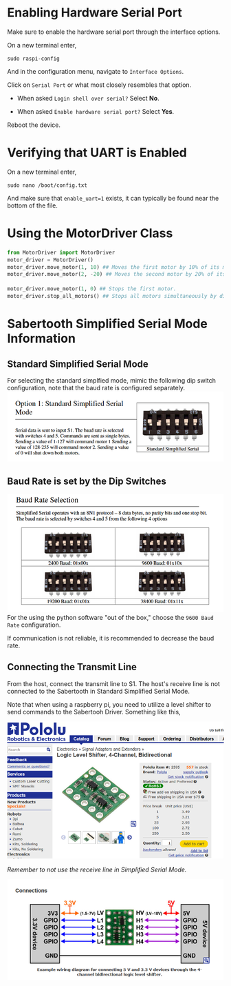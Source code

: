 # Enabling Hardware Serial Port
Make sure to enable the hardware serial port through the interface options.

On a new terminal enter,
```
sudo raspi-config
```

And in the configuration menu, navigate to ```Interface Options```.

Click on ```Serial Port``` or what most closely resembles that option.

* When asked ```Login shell over serial?``` Select <strong>No</strong>.

* When asked ```Enable hardware serial port?``` Select <strong>Yes</strong>.

Reboot the device.

# Verifying that UART is Enabled

On a new terminal enter,
```
sudo nano /boot/config.txt
```

And make sure that ```enable_uart=1``` exists, it can typically be found near the bottom of the file.

# Using the MotorDriver Class
```python
from MotorDriver import MotorDriver
motor_driver = MotorDriver()
motor_driver.move_motor(1, 10) ## Moves the first motor by 10% of its maximum RPM.
motor_driver.move_motor(2, -20) ## Moves the second motor by 20% of its maximum RPM in the inverse direction.

motor_driver.move_motor(1, 0) ## Stops the first motor.
motor_driver.stop_all_motors() ## Stops all motors simultaneously by disabling output drive to the motors.
```

# Sabertooth Simplified Serial Mode Information
## Standard Simplified Serial Mode
For selecting the standard simplfied mode, mimic the following dip switch configuration, note that the baud rate is configured separately.
![alt text](<README_IMAGES/Standard Simplified Serial Mode.png>)

## Baud Rate is set by the Dip Switches
![alt text](<README_IMAGES/Baud Rate.png>)
For the using the python software "out of the box," choose the ```9600 Baud Rate``` configuration.

If communication is not reliable, it is recommended to decrease the baud rate.

## Connecting the Transmit Line
From the host, connect the transmit line to S1. The host's receive line is not connected to the Sabertooth in Standard Simplified Serial Mode.

Note that when using a raspberry pi, you need to utilize a level shifter to send commands to the Sabertooh Driver. Something like this,

![alt text](<README_IMAGES/Logic Level Shifter.png>)

_Remember to not use the receive line in Simplified Serial Mode._

![alt text](<README_IMAGES/Level Shifter Connections.png>)